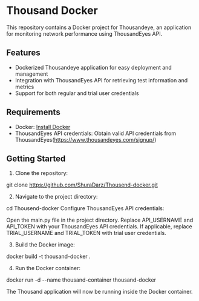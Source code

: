 # Thousand Docker

This repository contains a Docker project for Thousandeye, an application for monitoring network performance using ThousandEyes API.

## Features

- Dockerized Thousandeye application for easy deployment and management
- Integration with ThousandEyes API for retrieving test information and metrics
- Support for both regular and trial user credentials

## Requirements

- Docker: [Install Docker](https://docs.docker.com/get-docker/)
- ThousandEyes API credentials: Obtain valid API credentials from ThousandEyes(https://www.thousandeyes.com/signup/)

## Getting Started

1. Clone the repository:

git clone https://github.com/ShuraDarz/Thousend-docker.git

2. Navigate to the project directory:

cd Thousend-docker
Configure ThousandEyes API credentials:

Open the main.py file in the project directory.
Replace API_USERNAME and API_TOKEN with your ThousandEyes API credentials.
If applicable, replace TRIAL_USERNAME and TRIAL_TOKEN with trial user credentials.

3. Build the Docker image:

docker build -t thousand-docker .

4. Run the Docker container:

docker run -d --name thousand-container thousand-docker

The Thousand application will now be running inside the Docker container.

